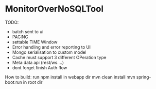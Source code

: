# MonitorOverNoSQLTool
TODO:
- batch sent to ui
- PAGING
- settable TIME Window
- Error handling and error reporting to UI
- Mongo serialisation to custom model
- Cache must support 3 different OPeration type
- Meta data api (rest/ws ...)
- dont forget finish Auth flow

How to build:
run npm install in webapp dir
mvn clean install 
mvn spring-boot:run in root dir